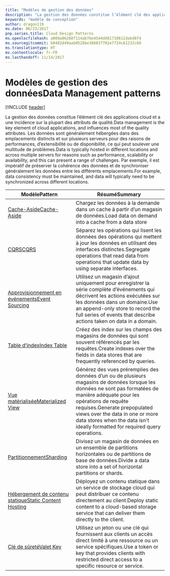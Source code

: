 ```yaml
---
title: "Modèles de gestion des données"
description: "La gestion des données constitue l’élément clé des applications cloud et a une incidence sur la plupart des attributs de qualité. Les données sont généralement hébergées dans des emplacements distincts et sur plusieurs serveurs pour des raisons de performances, d’extensibilité ou de disponibilité, ce qui peut soulever une multitude de problèmes. Par exemple, il est impératif de préserver la cohérence des données et de synchroniser généralement les données entre les différents emplacements."
keywords: "modèle de conception"
author: dragon119
ms.date: 06/23/2017
pnp.series.title: Cloud Design Patterns
ms.openlocfilehash: a009a06268f114ab7be4544dd81710612dabd8f4
ms.sourcegitcommit: b0482d49aab0526be386837702e7724c61232c60
ms.translationtype: HT
ms.contentlocale: fr-FR
ms.lasthandoff: 11/14/2017
---
```

# <a name="data-management-patterns"></a><span data-ttu-id="ee6ca-106">Modèles de gestion des données</span><span class="sxs-lookup"><span data-stu-id="ee6ca-106">Data Management patterns</span></span>

[!INCLUDE [header](../../_includes/header.md)]

<span data-ttu-id="ee6ca-107">La gestion des données constitue l’élément clé des applications cloud et a une incidence sur la plupart des attributs de qualité.</span><span class="sxs-lookup"><span data-stu-id="ee6ca-107">Data management is the key element of cloud applications, and influences most of the quality attributes.</span></span> <span data-ttu-id="ee6ca-108">Les données sont généralement hébergées dans des emplacements distincts et sur plusieurs serveurs pour des raisons de performances, d’extensibilité ou de disponibilité, ce qui peut soulever une multitude de problèmes.</span><span class="sxs-lookup"><span data-stu-id="ee6ca-108">Data is typically hosted in different locations and across multiple servers for reasons such as performance, scalability or availability, and this can present a range of challenges.</span></span> <span data-ttu-id="ee6ca-109">Par exemple, il est impératif de préserver la cohérence des données et de synchroniser généralement les données entre les différents emplacements.</span><span class="sxs-lookup"><span data-stu-id="ee6ca-109">For example, data consistency must be maintained, and data will typically need to be synchronized across different locations.</span></span>

| <span data-ttu-id="ee6ca-110">Modèle</span><span class="sxs-lookup"><span data-stu-id="ee6ca-110">Pattern</span></span> | <span data-ttu-id="ee6ca-111">Résumé</span><span class="sxs-lookup"><span data-stu-id="ee6ca-111">Summary</span></span> |
| ------- | ------- |
| [<span data-ttu-id="ee6ca-112">Cache-Aside</span><span class="sxs-lookup"><span data-stu-id="ee6ca-112">Cache-Aside</span></span>](../cache-aside.md) | <span data-ttu-id="ee6ca-113">Chargez les données à la demande dans un cache à partir d’un magasin de données.</span><span class="sxs-lookup"><span data-stu-id="ee6ca-113">Load data on demand into a cache from a data store</span></span> |
| [<span data-ttu-id="ee6ca-114">CQRS</span><span class="sxs-lookup"><span data-stu-id="ee6ca-114">CQRS</span></span>](../cqrs.md) | <span data-ttu-id="ee6ca-115">Séparez les opérations qui lisent les données des opérations qui mettent à jour les données en utilisant des interfaces distinctes.</span><span class="sxs-lookup"><span data-stu-id="ee6ca-115">Segregate operations that read data from operations that update data by using separate interfaces.</span></span> |
| [<span data-ttu-id="ee6ca-116">Approvisionnement en événements</span><span class="sxs-lookup"><span data-stu-id="ee6ca-116">Event Sourcing</span></span>](../event-sourcing.md) | <span data-ttu-id="ee6ca-117">Utilisez un magasin d’ajout uniquement pour enregistrer la série complète d’événements qui décrivent les actions exécutées sur les données dans un domaine.</span><span class="sxs-lookup"><span data-stu-id="ee6ca-117">Use an append-only store to record the full series of events that describe actions taken on data in a domain.</span></span> |
| [<span data-ttu-id="ee6ca-118">Table d’index</span><span class="sxs-lookup"><span data-stu-id="ee6ca-118">Index Table</span></span>](../index-table.md) | <span data-ttu-id="ee6ca-119">Créez des index sur les champs des magasins de données qui sont souvent référencés par les requêtes.</span><span class="sxs-lookup"><span data-stu-id="ee6ca-119">Create indexes over the fields in data stores that are frequently referenced by queries.</span></span> |
| [<span data-ttu-id="ee6ca-120">Vue matérialisée</span><span class="sxs-lookup"><span data-stu-id="ee6ca-120">Materialized View</span></span>](../materialized-view.md) | <span data-ttu-id="ee6ca-121">Générez des vues préremplies des données d’un ou de plusieurs magasins de données lorsque les données ne sont pas formatées de manière adéquate pour les opérations de requête requises.</span><span class="sxs-lookup"><span data-stu-id="ee6ca-121">Generate prepopulated views over the data in one or more data stores when the data isn't ideally formatted for required query operations.</span></span> |
| [<span data-ttu-id="ee6ca-122">Partitionnement</span><span class="sxs-lookup"><span data-stu-id="ee6ca-122">Sharding</span></span>](../sharding.md) | <span data-ttu-id="ee6ca-123">Divisez un magasin de données en un ensemble de partitions horizontales ou de partitions de base de données.</span><span class="sxs-lookup"><span data-stu-id="ee6ca-123">Divide a data store into a set of horizontal partitions or shards.</span></span> |
| [<span data-ttu-id="ee6ca-124">Hébergement de contenu statique</span><span class="sxs-lookup"><span data-stu-id="ee6ca-124">Static Content Hosting</span></span>](../static-content-hosting.md) | <span data-ttu-id="ee6ca-125">Déployez un contenu statique dans un service de stockage cloud qui peut distribuer ce contenu directement au client.</span><span class="sxs-lookup"><span data-stu-id="ee6ca-125">Deploy static content to a cloud-based storage service that can deliver them directly to the client.</span></span> |
| [<span data-ttu-id="ee6ca-126">Clé de sûreté</span><span class="sxs-lookup"><span data-stu-id="ee6ca-126">Valet Key</span></span>](../valet-key.md) | <span data-ttu-id="ee6ca-127">Utilisez un jeton ou une clé qui fournissent aux clients un accès direct limité à une ressource ou un service spécifiques.</span><span class="sxs-lookup"><span data-stu-id="ee6ca-127">Use a token or key that provides clients with restricted direct access to a specific resource or service.</span></span> |
